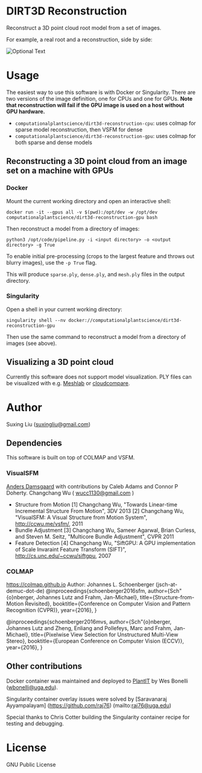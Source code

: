 # DIRT3D Reconstruction

Reconstruct a 3D point cloud root model from a set of images.
 
For example, a real root and a reconstruction, side by side:

![Optional Text](../master/media/ProjectDemo.gif)
    
# Usage

The easiest way to use this software is with Docker or Singularity. There are two versions of the image definition, one for CPUs and one for GPUs. **Note that reconstruction will fail if the GPU image is used on a host without GPU hardware.**

- `computationalplantscience/dirt3d-reconstruction-cpu`: uses colmap for sparse model reconstruction, then VSFM for dense
- `computationalplantscience/dirt3d-reconstruction-gpu`: uses colmap for both sparse and dense models

## Reconstructing a 3D point cloud from an image set on a machine with GPUs

### Docker

Mount the current working directory and open an interactive shell:

```shell
docker run -it --gpus all -v $(pwd):/opt/dev -w /opt/dev computationalplantscience/dirt3d-reconstruction-gpu bash
```

Then reconstruct a model from a directory of images:

```shell
python3 /opt/code/pipeline.py -i <input directory> -o <output directory> -g True
```

To enable initial pre-processing (crops to the largest feature and throws out blurry images), use the `-p True` flag.

This will produce `sparse.ply`, `dense.ply`, and `mesh.ply` files in the output directory.

### Singularity

Open a shell in your current working directory:

```shell
singularity shell --nv docker://computationalplantscience/dirt3d-reconstruction-gpu
```

Then use the same command to reconstruct a model from a directory of images (see above).

## Visualizing a 3D point cloud

Currently this software does not support model visualization. PLY files can be visualized with e.g. [Meshlab](https://www.meshlab.net/) or [cloudcompare](https://www.danielgm.net/cc/).

# Author
Suxing Liu (suxingliu@gmail.com)

## Dependencies

This software is built on top of COLMAP and VSFM.

### VisualSFM
[Anders Damsgaard](mailto:adamsgaard@ucsd.edu) with contributions by Caleb Adams and Connor P Doherty.
Changchang Wu ( wucc1130@gmail.com )
+ Structure from Motion
[1] Changchang Wu, "Towards Linear-time Incremental Structure From Motion", 3DV 2013
[2] Changchang Wu, "VisualSFM: A Visual Structure from Motion System", http://ccwu.me/vsfm/, 2011
+ Bundle Adjustment
[3] Changchang Wu, Sameer Agarwal, Brian Curless, and Steven M. Seitz, "Multicore Bundle Adjustment", CVPR 2011   
+ Feature Detection
[4] Changchang Wu, "SiftGPU: A GPU implementation of Scale Invaraint Feature Transform (SIFT)", http://cs.unc.edu/~ccwu/siftgpu, 2007

### COLMAP
https://colmap.github.io
Author: Johannes L. Schoenberger (jsch-at-demuc-dot-de)
@inproceedings{schoenberger2016sfm,
    author={Sch\"{o}nberger, Johannes Lutz and Frahm, Jan-Michael},
    title={Structure-from-Motion Revisited},
    booktitle={Conference on Computer Vision and Pattern Recognition (CVPR)},
    year={2016},
}

@inproceedings{schoenberger2016mvs,
    author={Sch\"{o}nberger, Johannes Lutz and Zheng, Enliang and Pollefeys, Marc and Frahm, Jan-Michael},
    title={Pixelwise View Selection for Unstructured Multi-View Stereo},
    booktitle={European Conference on Computer Vision (ECCV)},
    year={2016},
}

## Other contributions

Docker container was maintained and deployed to [PlantIT](https://portnoy.cyverse.org) by Wes Bonelli (wbonelli@uga.edu).

Singularity container overlay issues were solved by [Saravanaraj Ayyampalayam] (https://github.com/raj76) (mailto:raj76@uga.edu)

Special thanks to Chris Cotter building the Singularity container recipe for testing and debugging.

# License
GNU Public License
